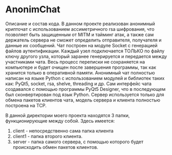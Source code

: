 # AnonimChat
Описание и состав кода.
В данном проекте реализован анонимный крипточат с использованием ассиметричного rsa шифрования, что позволяет быть защищенным от MITM и тайминг атак, а также сам 
держатель сервера не сможет определить отправителя, получателя и данные их сообщений. Чат построен на модуле Socket с генерацией файлов аутентификации. Каждый 
узел подключается ТОЛЬКО по файлу ключу другого узла, который заранее генерируется и передается между участниками чата. Весь процесс переписки не сохраняется на
компьютере и будет очищен после завершения программы, так как хранится только в оперативной памяти. Анонимный чат полностью написан на языке Python c использованием
модулей и библиотек таких как: PyQt5, socket, rsa, shelve, threading и др. Сам интерфейс чата создавался с помощью программы PyQt5 Designer, что в последующем был
сконвертирован под язык Python.
Сервер используется только для обмена пакетов клиентов чата, модель сервера и клиента полностью построена на TCP.



В данной директории моего проекта находятся 3 папки, функционирующие между собой. Здесь имеется:
1. client - непосредственно сама папка клиента 
2. client1 - папка второго клиента.
3. server - папка самого сервера, с помощью которого будет происходить обмен пакетов клиентов.
